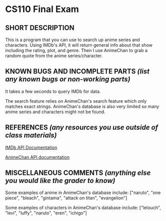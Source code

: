 # CS110 Final Exam

## SHORT DESCRIPTION

This is a program that you can use to search up anime series and characters. Using IMDb's API, it will return general info about that show including the rating, plot, and genre. Then I use AnimeChan to grab a random quote from the anime series/character. 

## KNOWN BUGS AND INCOMPLETE PARTS _(list any known bugs or non-working parts)_

It takes a few seconds to query IMDb for data. 

The search feature relies on AnimeChan's search feature which only matches exact strings. AnimeChan's database is also very limited so many anime series and characters might not be found.

## REFERENCES _(any resources you use outside of class materials)_

[IMDb API Documentation](https://imdb-api.com/API)

[AnimeChan API documentation](https://animechan.vercel.app/docs)

## MISCELLANEOUS COMMENTS _(anything else you would like the grader to know)_
Some examples of anime in AnimeChan's database include: ["naruto", "one piece", "bleach", "gintama", "attack on titan", "evangelion"]

Some examples of characters in AnimeChan's database include: ["lelouch", "levi", "luffy", "naruto", "eren", "ichigo"]
